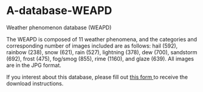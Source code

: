 # A-database-WEAPD
Weather phenomenon database (WEAPD)

The WEAPD is composed of 11 weather phenomena, and the categories and corresponding number of images included are as follows: hail (592), rainbow (238), snow (621), rain (527), lightning (378), dew (700), sandstorm (692), frost (475), fog/smog (855), rime (1160), and glaze (639). All images are in the JPG format.

If you interest about this database, please fill out <a  href ="http://a9x0ysr0285llwg6.mikecrm.com/cCRfpWL"> this form </a> to receive the download instructions.
